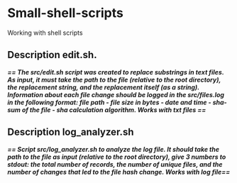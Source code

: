 # Small-shell-scripts
Working with shell scripts

## Description edit.sh.
***== The src/edit.sh script was created to replace substrings in text files. As input, it must take the path to the file (relative to the root directory), the replacement string, and the replacement itself (as a string). Information about each file change should be logged in the src/files.log in the following format: file path - file size in bytes - date and time - sha-sum of the file - sha calculation algorithm. Works with txt files ==***


## Description log_analyzer.sh
***== Script src/log_analyzer.sh to analyze the log file. It should take the path to the file as input (relative to the root directory), give 3 numbers to stdout: the total number of records, the number of unique files, and the number of changes that led to the file hash change. Works with log file==***
